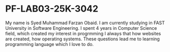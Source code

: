    # PF-LAB03-25K-3042
   
My name is Syed Muhammad Farzan Obaid. I am currently studying in FAST University in Software Engineering. I spent 4 years in Computer Science field, which created my interest in progrmming I always that how websites are created, how operating systems. These questions lead me to learning programming language which I love to do.
